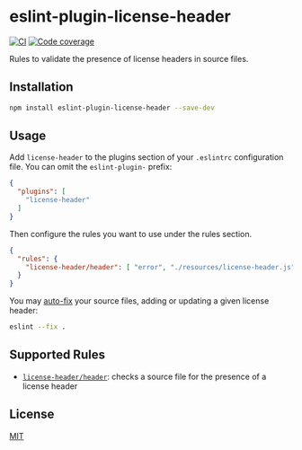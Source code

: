 # eslint-plugin-license-header

[![CI](https://github.com/nikku/eslint-plugin-license-header/actions/workflows/CI.yml/badge.svg)](https://github.com/nikku/eslint-plugin-license-header/actions/workflows/CI.yml)
[![Code coverage](https://img.shields.io/codecov/c/github/nikku/eslint-plugin-license-header.svg)](https://codecov.io/gh/nikku/eslint-plugin-license-header)

Rules to validate the presence of license headers in source files.


## Installation

```sh
npm install eslint-plugin-license-header --save-dev
```


## Usage

Add `license-header` to the plugins section of your `.eslintrc` configuration file. You can omit the `eslint-plugin-` prefix:

```json
{
  "plugins": [
    "license-header"
  ]
}
```


Then configure the rules you want to use under the rules section.

```json
{
  "rules": {
    "license-header/header": [ "error", "./resources/license-header.js" ]
  }
}
```

You may [auto-fix](https://eslint.org/docs/user-guide/command-line-interface#fixing-problems) your source files, adding or updating a given license header:

```sh
eslint --fix .
```


## Supported Rules

* [`license-header/header`](./docs/rules/header.md): checks a source file for the presence of a license header


## License

[MIT](./LICENSE)





